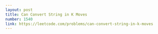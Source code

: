 ```yaml
---
layout: post
title: Can Convert String in K Moves
number: 1540
link: https://leetcode.com/problems/can-convert-string-in-k-moves
---
```

